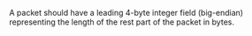 A packet should have a leading 4-byte integer field (big-endian) representing the length of the rest part of the packet in bytes.